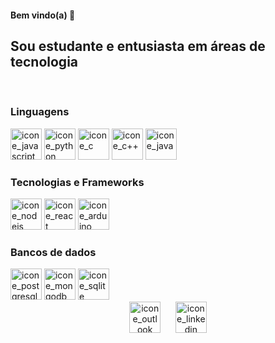 <div>
  <h4>Bem vindo(a) 👋</h4>
  <h2>Sou estudante e entusiasta em áreas de tecnologia</h2></br>
</div>
<div style="display: inline_block">
  <h3>Linguagens</h3>
  <img alt="icone_javascript" width=50em src="https://cdn-icons-png.flaticon.com/128/5968/5968292.png"/>
  <img alt="icone_python" width=50em src="https://cdn-icons-png.flaticon.com/128/5968/5968350.png"/>
  <img alt="icone_c" width=50em src="https://cdn-icons-png.flaticon.com/128/3665/3665923.png"/>
  <img alt="icone_c++" width=50em src="https://cdn-icons-png.flaticon.com/128/6132/6132222.png"/>
  <img alt="icone_java" width=50em src="https://cdn-icons-png.flaticon.com/128/226/226777.png"/>
</div>
<div>
  <h3>Tecnologias e Frameworks</h3>
  <img alt="icone_nodejs" width=50em src="https://cdn-icons-png.flaticon.com/128/919/919825.png"/>
  <img alt="icone_react" width=50em src="https://cdn-icons-png.flaticon.com/128/3334/3334886.png"/>
  <img alt="icone_arduino" width=50em src="https://cdn.jsdelivr.net/gh/devicons/devicon/icons/arduino/arduino-original-wordmark.svg" />        
</div>
<div>
  <h3>Bancos de dados</h3>
  <img alt="icone_postgresql" width=50em src="https://cdn-icons-png.flaticon.com/128/5968/5968342.png"/>
  <img alt="icone_mongodb" width=50em src="https://cdn.jsdelivr.net/gh/devicons/devicon/icons/mongodb/mongodb-original-wordmark.svg"/>
  <img alt="icone_sqlite" width=50em src="https://cdn.jsdelivr.net/gh/devicons/devicon/icons/sqlite/sqlite-original-wordmark.svg" />
</div>
<div align="center">
  <a href="mailto: tiago.barrossilva@outlook.com"><img alt="icone_outlook" width=50em src="https://cdn-icons-png.flaticon.com/512/2165/2165056.png"/></a>&nbsp;&nbsp;&nbsp;&nbsp;&nbsp;
  <a href="https://www.linkedin.com/in/tiago-barros-a63593205/"><img alt="icone_linkedin" width=50em src="https://cdn.jsdelivr.net/gh/devicons/devicon/icons/linkedin/linkedin-original.svg" /></a>
</div>
